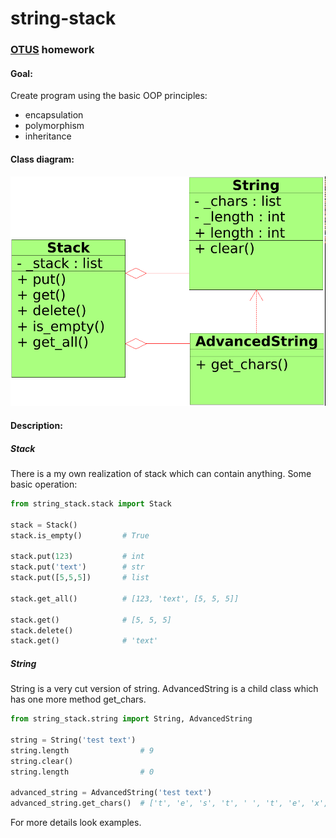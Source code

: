 # string-stack 

### [OTUS](https://otus.ru) homework

#### Goal:
Create program using the basic OOP principles:
- encapsulation
- polymorphism
- inheritance

#### Class diagram:

![](./string-stack.png)

#### Description:
##### Stack
There is a my own realization of stack which can contain anything. 
Some basic operation:
```python
from string_stack.stack import Stack

stack = Stack()
stack.is_empty()         # True

stack.put(123)           # int
stack.put('text')        # str
stack.put([5,5,5])       # list

stack.get_all()          # [123, 'text', [5, 5, 5]]

stack.get()              # [5, 5, 5]
stack.delete()       
stack.get()              # 'text'
```
##### String
String is a very cut version of string. AdvancedString is a child class which has one more method get_chars.
 ```python
from string_stack.string import String, AdvancedString
 
string = String('test text')
string.length                # 9
string.clear()
string.length                # 0

advanced_string = AdvancedString('test text')
advanced_string.get_chars()  # ['t', 'e', 's', 't', ' ', 't', 'e', 'x', 't']
```

For more details look examples.
